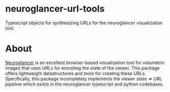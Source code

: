 # neuroglancer-url-tools
Typescript objects for synthesizing URLs for the neuroglancer visualization tool. 

# About
[Neuroglancer](https://github.com/google/neuroglancer) is an excellent browser-based visualization tool for volumetric images that uses URLs for encoding the state of the viewer. This package offers lightweight datastructures and tools for creating these URLs. Specifically, this package incompletely implements the viewer state => URL pipeline which exists in the neuroglancer typescript and python codebases.       